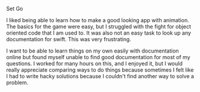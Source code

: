 Set Go

I liked being able to learn how to make a good looking app with animation. The basics for the game were easy, but I struggled with the fight for object oriented code that I am used to. It was also not an easy task to look up any documentation for swift. This was very frustrating.

I want to be able to learn things on my own easily with documentation online but found myself unable to find good documentation for most of my questions. I worked for many hours on this, and I enjoyed it, but I would really appreciate comparing ways to do things because sometimes I felt like I had to write hacky solutions because I couldn't find another way to solve a problem.
